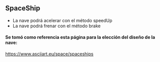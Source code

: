 ## SpaceShip

- La nave podrá acelerar con el método speedUp
- La nave podrá frenar con el método brake

#### Se tomó como referencia esta página para la elección del diseño de la nave: 

https://www.asciiart.eu/space/spaceships